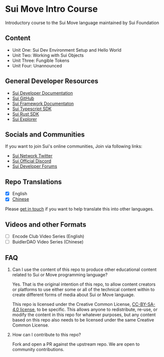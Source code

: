 # Sui Move Intro Course

Introductory course to the Sui Move language maintained by Sui Foundation

## Content

- Unit One: Sui Dev Environment Setup and Hello World
- Unit Two: Working with Sui Objects
- Unit Three: Fungible Tokens
- Unit Four: Unannounced

## General Developer Resources

- [Sui Developer Documentation](https://docs.sui.io/build)
- [Sui GitHub](https://github.com/MystenLabs/sui)
- [Sui Framework Documentaton](https://github.com/MystenLabs/sui/tree/main/crates/sui-framework/docs)
- [Sui Typescript SDK](https://github.com/MystenLabs/sui/tree/main/sdk/typescript)
- [Sui Rust SDK](https://github.com/MystenLabs/sui/tree/main/crates/sui-sdk)
- [Sui Explorer](https://explorer.sui.io/)

## Socials and Communities

If you want to join Sui's online communities, Join via following links:

- [Sui Network Twitter](https://twitter.com/SuiNetwork) 
- [Sui Official Discord](https://discord.gg/sui)
- [Sui Developer Forums](https://forums.sui.io/)

## Repo Translations

- [x] English
- [x] [Chinese](https://github.com/RandyPen/sui-move-intro-course-zh)

Please [get in touch](mailto:henry@sui.io) if you want to help translate this into other languages. 

## Videos and other Formats

- [ ] Encode Club Video Series (English)
- [ ] BuidlerDAO Video Series (Chinese)

## FAQ

1. Can I use the content of this repo to produce other educational content related to Sui or Move programming language? 

    Yes. That is the original intention of this repo, to allow content creators or platforms to use either some or all of the technical content within to create different forms of media about Sui or Move language. 

    This repo is licensed under the Creative Common License, [CC-BY-SA-4.0 license](https://github.com/sui-foundation/sui-move-intro-course/blob/main/LICENSE), to be specific. This allows anyone to redistribute, re-use, or modify the content in this repo for whatever purposes, but any content based on this repo also needs to be licensed under the same Creative Common License.

2. How can I contribute to this repo? 

    Fork and open a PR against the upstream repo. We are open to community contributions. 




